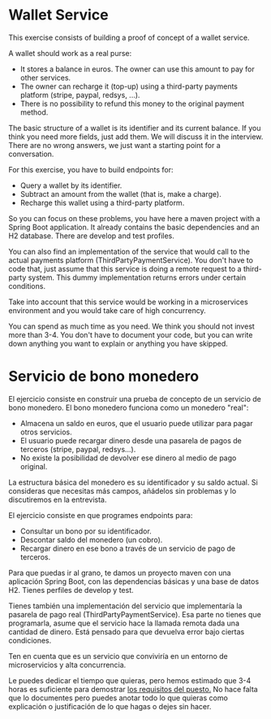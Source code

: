 # Wallet Service

This exercise consists of building a proof of concept of a wallet service.

A wallet should work as a real purse:
- It stores a balance in euros. The owner can use this amount to pay for other services.
- The owner can recharge it (top-up) using a third-party payments platform (stripe, paypal, redsys, ...).
- There is no possibility to refund this money to the original payment method.

The basic structure of a wallet is its identifier and its current balance. If you think you need more fields,  just add them. We will discuss it in the interview. There are no wrong answers, we just want a starting point for a conversation.

For this exercise, you have to build endpoints for:
- Query a wallet by its identifier.
- Subtract an amount from the wallet (that is, make a charge).
- Recharge this wallet using a third-party platform.

So you can focus on these problems, you have here a maven project with a Spring Boot application. It already contains
the basic dependencies and an H2 database. There are develop and test profiles.

You can also find an implementation of the service that would call to the actual payments platform (ThirdPartyPaymentService).
You don't have to code that, just assume that this service is doing a remote request to a third-party system. 
This dummy implementation returns errors under certain conditions.

Take into account that this service would be working in a microservices environment and you would take care of high concurrency.

You can spend as much time as you need. We think you should not invest more than 3-4.
You don't have to document your code, but you can write down anything you want to explain or anything you have skipped.


# Servicio de bono monedero

El ejercicio consiste en construir una prueba de concepto de un servicio de bono monedero.
El bono monedero funciona como un monedero "real":
- Almacena un saldo en euros, que el usuario puede utilizar para pagar otros servicios.
- El usuario puede recargar dinero desde una pasarela de pagos de terceros (stripe, paypal, redsys...).
- No existe la posibilidad de devolver ese dinero al medio de pago original.

La estructura básica del monedero es su identificador y su saldo actual. Si consideras que necesitas más campos,
añádelos sin problemas y lo discutiremos en la entrevista.

El ejercicio consiste en que programes endpoints para:
- Consultar un bono por su identificador.
- Descontar saldo del monedero (un cobro).
- Recargar dinero en ese bono a través de un servicio de pago de terceros.

Para que puedas ir al grano, te damos un proyecto maven con una aplicación Spring Boot, con las dependencias básicas y una
base de datos H2. Tienes perfiles de develop y test.

Tienes también una implementación del servicio que implementaría la pasarela de pago real (ThirdPartyPaymentService).
Esa parte no tienes que programarla, asume que el servicio hace la llamada remota dada una cantidad de dinero.
Está pensado para que devuelva error bajo ciertas condiciones.

Ten en cuenta que es un servicio que conviviría en un entorno de microservicios y alta concurrencia.

Le puedes dedicar el tiempo que quieras, pero hemos estimado que 3-4 horas es suficiente para demostrar  [los requisitos del puesto.](OFERTA.md#requisitos)
 No hace falta que lo documentes pero puedes anotar todo lo que quieras como explicación o justificación de lo que hagas o dejes sin hacer.
